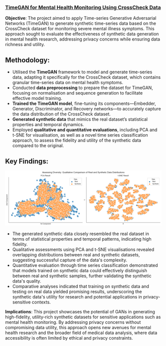 <p align="justify">

### [TimeGAN for Mental Health Monitoring Using CrossCheck Data](https://github.com/telhouni/TimeGAN)

**Objective**: The project aimed to apply Time-series Generative Adversarial Networks (TimeGAN) to generate synthetic time-series data based on the CrossCheck dataset for monitoring severe mental illness symptoms. This approach sought to evaluate the effectiveness of synthetic data generation in mental health research, addressing privacy concerns while ensuring data richness and utility.

**Methodology**:
----------------

*   Utilised the **TimeGAN** framework to model and generate time-series data, adapting it specifically for the CrossCheck dataset, which contains granular time-series data on mental health symptoms.
*   Conducted **data preprocessing** to prepare the dataset for TimeGAN, focusing on normalisation and sequence generation to facilitate effective model training.
*   **Trained the TimeGAN model**, fine-tuning its components—Embedder, Generator, Discriminator, and Recovery networks—to accurately capture the data distribution of the CrossCheck dataset.
*   **Generated synthetic data** that mimics the real dataset’s statistical properties and temporal dynamics.
*   Employed **qualitative and quantitative evaluations**, including PCA and t-SNE for visualisation, as well as a novel time series classification approach, to assess the fidelity and utility of the synthetic data compared to the original.

**Key Findings**:
-----------------

<img src="images/pca_tsne.png?raw=true"/>

*   The generated synthetic data closely resembled the real dataset in terms of statistical properties and temporal patterns, indicating high fidelity.
*   Qualitative assessments using PCA and t-SNE visualisations revealed overlapping distributions between real and synthetic datasets, suggesting successful capture of the data's complexity.
*   Quantitative evaluation through time series classification demonstrated that models trained on synthetic data could effectively distinguish between real and synthetic samples, further validating the synthetic data's quality.
*   Comparative analyses indicated that training on synthetic data and testing on real data yielded promising results, underscoring the synthetic data's utility for research and potential applications in privacy-sensitive contexts.

**Implications**: This project showcases the potential of GANs in generating high-fidelity, utility-rich synthetic datasets for sensitive applications such as mental health monitoring. By addressing privacy concerns without compromising data utility, this approach opens new avenues for mental health research and the broader field of medical data analysis, where data accessibility is often limited by ethical and privacy constraints.

</p>
